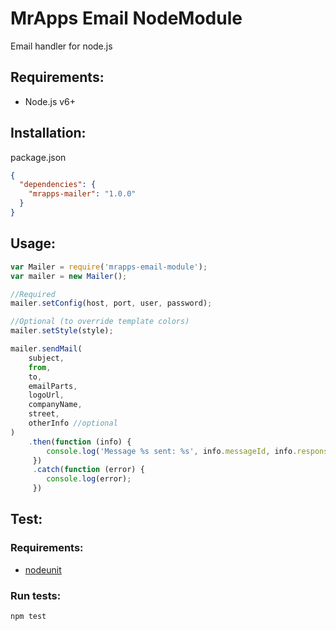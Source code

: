 # MrApps Email NodeModule

Email handler for node.js

## Requirements:

- Node.js v6+

## Installation:

package.json
```json
{
  "dependencies": {
    "mrapps-mailer": "1.0.0"
  }
}
```


## Usage:

```javascript
var Mailer = require('mrapps-email-module');
var mailer = new Mailer();

//Required
mailer.setConfig(host, port, user, password);

//Optional (to override template colors)
mailer.setStyle(style);

mailer.sendMail(
    subject,
    from,
    to,
    emailParts,
    logoUrl,
    companyName,
    street,
    otherInfo //optional
)
    .then(function (info) {
        console.log('Message %s sent: %s', info.messageId, info.response);
     })
     .catch(function (error) {
        console.log(error);
     })
```

## Test:

### Requirements:

- [nodeunit](https://github.com/caolan/nodeunit)

### Run tests:

```bash
npm test
```
